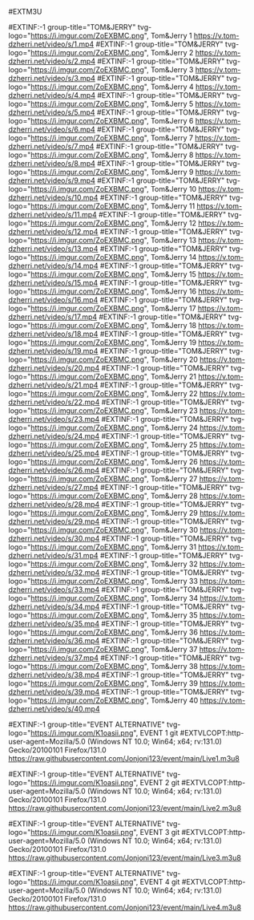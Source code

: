 #EXTM3U

#EXTINF:-1 group-title="TOM&JERRY" tvg-logo="https://i.imgur.com/ZoEXBMC.png", Tom&Jerry 1
https://v.tom-dzherri.net/video/s/1.mp4
#EXTINF:-1 group-title="TOM&JERRY" tvg-logo="https://i.imgur.com/ZoEXBMC.png", Tom&Jerry 2
https://v.tom-dzherri.net/video/s/2.mp4
#EXTINF:-1 group-title="TOM&JERRY" tvg-logo="https://i.imgur.com/ZoEXBMC.png", Tom&Jerry 3
https://v.tom-dzherri.net/video/s/3.mp4
#EXTINF:-1 group-title="TOM&JERRY" tvg-logo="https://i.imgur.com/ZoEXBMC.png", Tom&Jerry 4
https://v.tom-dzherri.net/video/s/4.mp4
#EXTINF:-1 group-title="TOM&JERRY" tvg-logo="https://i.imgur.com/ZoEXBMC.png", Tom&Jerry 5
https://v.tom-dzherri.net/video/s/5.mp4
#EXTINF:-1 group-title="TOM&JERRY" tvg-logo="https://i.imgur.com/ZoEXBMC.png", Tom&Jerry 6
https://v.tom-dzherri.net/video/s/6.mp4
#EXTINF:-1 group-title="TOM&JERRY" tvg-logo="https://i.imgur.com/ZoEXBMC.png", Tom&Jerry 7
https://v.tom-dzherri.net/video/s/7.mp4
#EXTINF:-1 group-title="TOM&JERRY" tvg-logo="https://i.imgur.com/ZoEXBMC.png", Tom&Jerry 8
https://v.tom-dzherri.net/video/s/8.mp4
#EXTINF:-1 group-title="TOM&JERRY" tvg-logo="https://i.imgur.com/ZoEXBMC.png", Tom&Jerry 9
https://v.tom-dzherri.net/video/s/9.mp4
#EXTINF:-1 group-title="TOM&JERRY" tvg-logo="https://i.imgur.com/ZoEXBMC.png", Tom&Jerry 10
https://v.tom-dzherri.net/video/s/10.mp4
#EXTINF:-1 group-title="TOM&JERRY" tvg-logo="https://i.imgur.com/ZoEXBMC.png", Tom&Jerry 11
https://v.tom-dzherri.net/video/s/11.mp4
#EXTINF:-1 group-title="TOM&JERRY" tvg-logo="https://i.imgur.com/ZoEXBMC.png", Tom&Jerry 12
https://v.tom-dzherri.net/video/s/12.mp4
#EXTINF:-1 group-title="TOM&JERRY" tvg-logo="https://i.imgur.com/ZoEXBMC.png", Tom&Jerry 13
https://v.tom-dzherri.net/video/s/13.mp4
#EXTINF:-1 group-title="TOM&JERRY" tvg-logo="https://i.imgur.com/ZoEXBMC.png", Tom&Jerry 14
https://v.tom-dzherri.net/video/s/14.mp4
#EXTINF:-1 group-title="TOM&JERRY" tvg-logo="https://i.imgur.com/ZoEXBMC.png", Tom&Jerry 15
https://v.tom-dzherri.net/video/s/15.mp4
#EXTINF:-1 group-title="TOM&JERRY" tvg-logo="https://i.imgur.com/ZoEXBMC.png", Tom&Jerry 16
https://v.tom-dzherri.net/video/s/16.mp4
#EXTINF:-1 group-title="TOM&JERRY" tvg-logo="https://i.imgur.com/ZoEXBMC.png", Tom&Jerry 17
https://v.tom-dzherri.net/video/s/17.mp4
#EXTINF:-1 group-title="TOM&JERRY" tvg-logo="https://i.imgur.com/ZoEXBMC.png", Tom&Jerry 18
https://v.tom-dzherri.net/video/s/18.mp4
#EXTINF:-1 group-title="TOM&JERRY" tvg-logo="https://i.imgur.com/ZoEXBMC.png", Tom&Jerry 19
https://v.tom-dzherri.net/video/s/19.mp4
#EXTINF:-1 group-title="TOM&JERRY" tvg-logo="https://i.imgur.com/ZoEXBMC.png", Tom&Jerry 20
https://v.tom-dzherri.net/video/s/20.mp4
#EXTINF:-1 group-title="TOM&JERRY" tvg-logo="https://i.imgur.com/ZoEXBMC.png", Tom&Jerry 21
https://v.tom-dzherri.net/video/s/21.mp4
#EXTINF:-1 group-title="TOM&JERRY" tvg-logo="https://i.imgur.com/ZoEXBMC.png", Tom&Jerry 22
https://v.tom-dzherri.net/video/s/22.mp4
#EXTINF:-1 group-title="TOM&JERRY" tvg-logo="https://i.imgur.com/ZoEXBMC.png", Tom&Jerry 23
https://v.tom-dzherri.net/video/s/23.mp4
#EXTINF:-1 group-title="TOM&JERRY" tvg-logo="https://i.imgur.com/ZoEXBMC.png", Tom&Jerry 24
https://v.tom-dzherri.net/video/s/24.mp4
#EXTINF:-1 group-title="TOM&JERRY" tvg-logo="https://i.imgur.com/ZoEXBMC.png", Tom&Jerry 25
https://v.tom-dzherri.net/video/s/25.mp4
#EXTINF:-1 group-title="TOM&JERRY" tvg-logo="https://i.imgur.com/ZoEXBMC.png", Tom&Jerry 26
https://v.tom-dzherri.net/video/s/26.mp4
#EXTINF:-1 group-title="TOM&JERRY" tvg-logo="https://i.imgur.com/ZoEXBMC.png", Tom&Jerry 27
https://v.tom-dzherri.net/video/s/27.mp4
#EXTINF:-1 group-title="TOM&JERRY" tvg-logo="https://i.imgur.com/ZoEXBMC.png", Tom&Jerry 28
https://v.tom-dzherri.net/video/s/28.mp4
#EXTINF:-1 group-title="TOM&JERRY" tvg-logo="https://i.imgur.com/ZoEXBMC.png", Tom&Jerry 29
https://v.tom-dzherri.net/video/s/29.mp4
#EXTINF:-1 group-title="TOM&JERRY" tvg-logo="https://i.imgur.com/ZoEXBMC.png", Tom&Jerry 30
https://v.tom-dzherri.net/video/s/30.mp4
#EXTINF:-1 group-title="TOM&JERRY" tvg-logo="https://i.imgur.com/ZoEXBMC.png", Tom&Jerry 31
https://v.tom-dzherri.net/video/s/31.mp4
#EXTINF:-1 group-title="TOM&JERRY" tvg-logo="https://i.imgur.com/ZoEXBMC.png", Tom&Jerry 32
https://v.tom-dzherri.net/video/s/32.mp4
#EXTINF:-1 group-title="TOM&JERRY" tvg-logo="https://i.imgur.com/ZoEXBMC.png", Tom&Jerry 33
https://v.tom-dzherri.net/video/s/33.mp4
#EXTINF:-1 group-title="TOM&JERRY" tvg-logo="https://i.imgur.com/ZoEXBMC.png", Tom&Jerry 34
https://v.tom-dzherri.net/video/s/34.mp4
#EXTINF:-1 group-title="TOM&JERRY" tvg-logo="https://i.imgur.com/ZoEXBMC.png", Tom&Jerry 35
https://v.tom-dzherri.net/video/s/35.mp4
#EXTINF:-1 group-title="TOM&JERRY" tvg-logo="https://i.imgur.com/ZoEXBMC.png", Tom&Jerry 36
https://v.tom-dzherri.net/video/s/36.mp4
#EXTINF:-1 group-title="TOM&JERRY" tvg-logo="https://i.imgur.com/ZoEXBMC.png", Tom&Jerry 37
https://v.tom-dzherri.net/video/s/37.mp4
#EXTINF:-1 group-title="TOM&JERRY" tvg-logo="https://i.imgur.com/ZoEXBMC.png", Tom&Jerry 38
https://v.tom-dzherri.net/video/s/38.mp4
#EXTINF:-1 group-title="TOM&JERRY" tvg-logo="https://i.imgur.com/ZoEXBMC.png", Tom&Jerry 39
https://v.tom-dzherri.net/video/s/39.mp4
#EXTINF:-1 group-title="TOM&JERRY" tvg-logo="https://i.imgur.com/ZoEXBMC.png", Tom&Jerry 40
https://v.tom-dzherri.net/video/s/40.mp4


#EXTINF:-1 group-title="EVENT ALTERNATIVE" tvg-logo="https://i.imgur.com/K1oasii.png", EVENT 1 git
#EXTVLCOPT:http-user-agent=Mozilla/5.0 (Windows NT 10.0; Win64; x64; rv:131.0) Gecko/20100101 Firefox/131.0
https://raw.githubusercontent.com/Jonjoni123/event/main/Live1.m3u8

#EXTINF:-1 group-title="EVENT ALTERNATIVE" tvg-logo="https://i.imgur.com/K1oasii.png", EVENT 2 git
#EXTVLCOPT:http-user-agent=Mozilla/5.0 (Windows NT 10.0; Win64; x64; rv:131.0) Gecko/20100101 Firefox/131.0
https://raw.githubusercontent.com/Jonjoni123/event/main/Live2.m3u8

#EXTINF:-1 group-title="EVENT ALTERNATIVE" tvg-logo="https://i.imgur.com/K1oasii.png", EVENT 3 git
#EXTVLCOPT:http-user-agent=Mozilla/5.0 (Windows NT 10.0; Win64; x64; rv:131.0) Gecko/20100101 Firefox/131.0
https://raw.githubusercontent.com/Jonjoni123/event/main/Live3.m3u8

#EXTINF:-1 group-title="EVENT ALTERNATIVE" tvg-logo="https://i.imgur.com/K1oasii.png", EVENT 4 git
#EXTVLCOPT:http-user-agent=Mozilla/5.0 (Windows NT 10.0; Win64; x64; rv:131.0) Gecko/20100101 Firefox/131.0
https://raw.githubusercontent.com/Jonjoni123/event/main/Live4.m3u8
